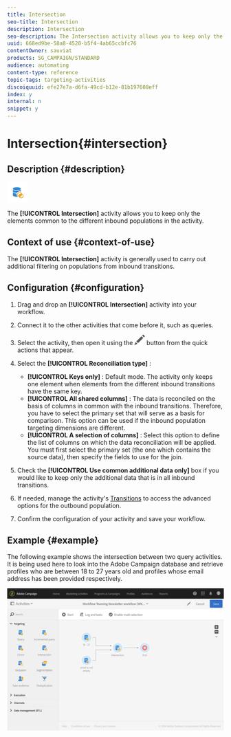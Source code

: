 ```yaml
---
title: Intersection
seo-title: Intersection
description: Intersection
seo-description: The Intersection activity allows you to keep only the elements common to the different inbound populations in the activity.
uuid: 668ed9be-58a8-4520-b5f4-4ab65ccbfc76
contentOwner: sauviat
products: SG_CAMPAIGN/STANDARD
audience: automating
content-type: reference
topic-tags: targeting-activities
discoiquuid: efe27e7a-d6fa-49cd-b12e-81b197608eff
index: y
internal: n
snippet: y
---
```


# Intersection{#intersection}

## Description {#description}

![](assets/intersection.png)

The **[!UICONTROL Intersection]** activity allows you to keep only the elements common to the different inbound populations in the activity.

## Context of use {#context-of-use}

The **[!UICONTROL Intersection]** activity is generally used to carry out additional filtering on populations from inbound transitions.

## Configuration {#configuration}

1. Drag and drop an **[!UICONTROL Intersection]** activity into your workflow.
1. Connect it to the other activities that come before it, such as queries.
1. Select the activity, then open it using the ![](assets/edit_darkgrey-24px.png) button from the quick actions that appear.
1. Select the **[!UICONTROL Reconciliation type]** :

    * **[!UICONTROL Keys only]** : Default mode. The activity only keeps one element when elements from the different inbound transitions have the same key.
    * **[!UICONTROL All shared columns]** : The data is reconciled on the basis of columns in common with the inbound transitions. Therefore, you have to select the primary set that will serve as a basis for comparison. This option can be used if the inbound population targeting dimensions are different.
    * **[!UICONTROL A selection of columns]** : Select this option to define the list of columns on which the data reconciliation will be applied. You must first select the primary set (the one which contains the source data), then specify the fields to use for the join.

1. Check the **[!UICONTROL Use common additional data only]** box if you would like to keep only the additional data that is in all inbound transitions.
1. If needed, manage the activity's [Transitions](../../automating/using/executing-a-workflow.md#managing-an-activity-s-outbound-transitions) to access the advanced options for the outbound population.
1. Confirm the configuration of your activity and save your workflow.

## Example {#example}

The following example shows the intersection between two query activities. It is being used here to look into the Adobe Campaign database and retrieve profiles who are between 18 to 27 years old and profiles whose email address has been provided respectively.

![](assets/wkf_intersection_example.png)

